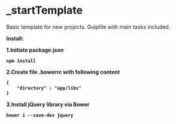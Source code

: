 # _startTemplate
Basic template for new projects. Gulpfile with main tasks included.

<strong>Install<strong>:

1.Initiate package.json

	npm install

2.Create file .bowerrc with following content

	{
		"directory" : "app/libs"
	}

3.Install jQuery library via Bower

	bower i --save-dev jquery
